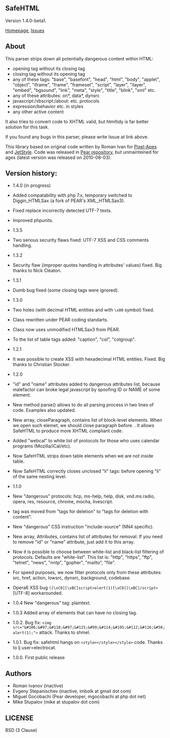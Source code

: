SafeHTML
--------
Version 1.4.0-beta1.

[Homepage](https://github.com/landy2005/HTML_Safe),
[Issues](https://github.com/landy2005/HTML_Safe/issues)

## About

This parser strips down all potentially dangerous content within HTML:

  * opening tag without its closing tag
  * closing tag without its opening tag
  * any of these tags: "base", "basefont", "head", "html", "body", "applet", "object", "iframe", "frame", "frameset", "script", "layer", "ilayer", "embed", "bgsound", "link", "meta", "style", "title", "blink", "xml" etc.
  * any of these attributes: on\*, data\*, dynsrc
  * javascript:/vbscript:/about: etc. protocols
  * expression/behavior etc. in styles
  * any other active content

It also tries to convert code to XHTML valid, but htmltidy is far better solution for this task.

If you found any bugs in this parser, please write Issue at link above.

This library based on original code written by Roman Ivan for [Pixel-Apes](http://pixel-apes.com) and [JetStyle](http://jetstyle.ru). Code was released in [Pear repository](http://pear.php.net/package/HTML_Safe), but unmainteined for ages (latest version was released on 2010-08-03).


## Version history:

* 1.4.0 (in progress)
 * Added compatability with php 7.x, temporary switched to Diggin_HTMLSax (a fork of PEAR's XML_HTMLSax3).
 * Fixed replace incorrectly detected UTF-7 texts.
 * Improved phpunits.

* 1.3.5
 * Two serious security flaws fixed: UTF-7 XSS and CSS comments handling.

* 1.3.2
 * Security flaw (improper quotes handling in attributes' values) fixed. Big thanks to Nick Cleaton.

* 1.3.1
 * Dumb bug fixed (some closing tags were ignored).

* 1.3.0
 * Two holes (with decimal HTML entities and with `\x00` symbol) fixed.
 * Class rewritten under PEAR coding standarts.
 * Class now uses unmodified HTMLSax3 from PEAR.
 * To the list of table tags added: "caption", "col", "colgroup".

* 1.2.1
 * It was possible to create XSS with hexadecimal HTML entities. Fixed. Big thanks to Christian Stocker.

* 1.2.0
 * "id" and "name" attributes added to dangerous attributes list, because malefactor can broke legal javascript by spoofing ID or NAME of some element.
 * New method parse() allows to do all parsing process in two lines of code. Examples also updated.
 * New array, closeParagraph, contains list of block-level elements. When we open such elemet, we should close paragraph before. . It allows SafeHTML to produce more XHTML compliant code.
 * Added "webcal" to white list of protocols for those who uses calendar programs (Mozilla/iCal/etc).
 * Now SafeHTML strips down table elements when we are not inside table.
 * Now SafeHTML correctly closes unclosed "li" tags: before opening "li" of the same nesting level.

* 1.1.0
 * New "dangerous" protocols: hcp, ms-help, help, disk, vnd.ms.radio, opera, res, resource, chrome, mocha, livescript.
 * <XML> tag was moved from "tags for deletion" to "tags for deletion with content".
 * New "dangerous" CSS instruction "include-source" (NN4 specific).
 * New array, Attributes, contains list of attributes for removal. If you need to remove "id" or "name" attribute, just add it to this array.
 * Now it is possible to choose between white-list and black-list filtering of protocols. Defaults are "white-list".
 This list is: "http", "https", "ftp", "telnet", "news", "nntp", "gopher", "mailto", "file".
 * For speed purposes, we now filter protocols only from these attributes: src, href, action, lowsrc, dynsrc, background, codebase.
 * Opera6 XSS bug `([\xC0][\xBC]script>alert(1)[\xC0][\xBC]/script>` [UTF-8] workarounded.

* 1.0.4
 New "dangerous" tag: plaintext.

* 1.0.3
 Added array of elements that can have no closing tag.

* 1.0.2.
 Bug fix: `<img src="&#106;&#97;&#118;&#97;&#115;&#99;&#114;&#105;&#112;&#116;&#58;alert(1);">` attack.
 Thanks to shmel.

* 1.0.1.
 Bug fix: safehtml hangs on `<style></style></style>` code.
 Thanks to lj user=electrocat.

* 1.0.0.
 First public release

## Authors

* Roman Ivanov (inactive)
* Evgeny Stepanischev (inactive, imbolk at gmail dot com)
* Miguel Gocobachi (Pear developer, mgocobachi at php dot net)
* Mike Stupalov (mike at stupalov dot com)

## LICENSE

BSD (3 Clause)